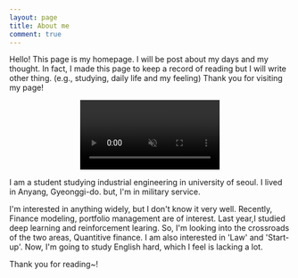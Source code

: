 ```yaml
---
layout: page
title: About me
comment: true
---
```


<p class="message">
  Hello! This page is my homepage. I will be post about my days and my thought. In fact, I made this page to keep a record of reading but I will write other thing. (e.g., studying, daily life and my feeling) Thank you for visiting my page!
</p>
<div style="text-align:center;">
  <video autoplay loop muted width="250">

      <source src="/media/my_video.mp4"
              type="video/mp4"
              text-align: center;>

      Sorry, your browser doesn't support embedded videos.
  </video>
</div>


I am a student studying industrial engineering in university of seoul. I lived in Anyang, Gyeonggi-do. but, I'm in military service.

I'm interested in anything widely, but I don't know it very well. Recently, Finance modeling, portfolio management are of interest. Last year,I studied deep learning and reinforcement learing. So, I'm looking into the crossroads of the two areas, Quantitive finance.
I am also interested in 'Law' and 'Start-up'. Now, I'm going to study English hard, which I feel is lacking a lot. 

Thank you for reading~!
